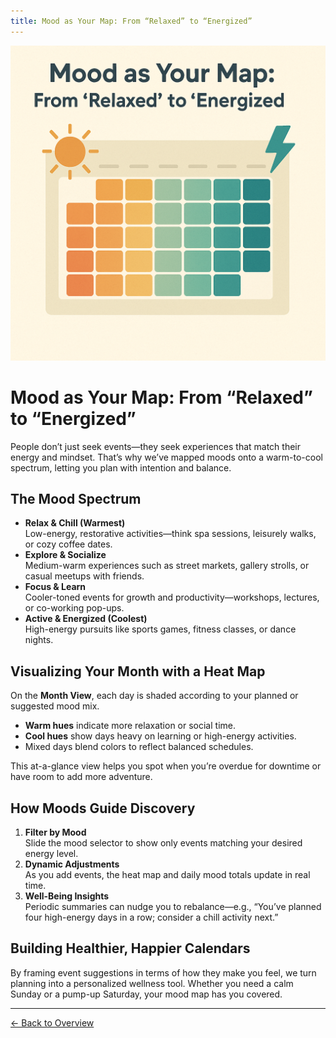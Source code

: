 ```yaml
---
title: Mood as Your Map: From “Relaxed” to “Energized”
---
```


![Mood Map](/calendar/assets/moods.png)

# Mood as Your Map: From “Relaxed” to “Energized”

People don’t just seek events—they seek experiences that match their energy and mindset. That’s why we’ve mapped moods onto a warm-to-cool spectrum, letting you plan with intention and balance.

## The Mood Spectrum

- **Relax & Chill (Warmest)**  
  Low-energy, restorative activities—think spa sessions, leisurely walks, or cozy coffee dates.  
- **Explore & Socialize**  
  Medium-warm experiences such as street markets, gallery strolls, or casual meetups with friends.  
- **Focus & Learn**  
  Cooler-toned events for growth and productivity—workshops, lectures, or co-working pop-ups.  
- **Active & Energized (Coolest)**  
  High-energy pursuits like sports games, fitness classes, or dance nights.

## Visualizing Your Month with a Heat Map

On the **Month View**, each day is shaded according to your planned or suggested mood mix.  
- **Warm hues** indicate more relaxation or social time.  
- **Cool hues** show days heavy on learning or high-energy activities.  
- Mixed days blend colors to reflect balanced schedules.

This at-a-glance view helps you spot when you’re overdue for downtime or have room to add more adventure.

## How Moods Guide Discovery

1. **Filter by Mood**  
   Slide the mood selector to show only events matching your desired energy level.  
2. **Dynamic Adjustments**  
   As you add events, the heat map and daily mood totals update in real time.  
3. **Well-Being Insights**  
   Periodic summaries can nudge you to rebalance—e.g., “You’ve planned four high-energy days in a row; consider a chill activity next.”

## Building Healthier, Happier Calendars

By framing event suggestions in terms of how they make you feel, we turn planning into a personalized wellness tool. Whether you need a calm Sunday or a pump-up Saturday, your mood map has you covered.

---

[← Back to Overview](../)
